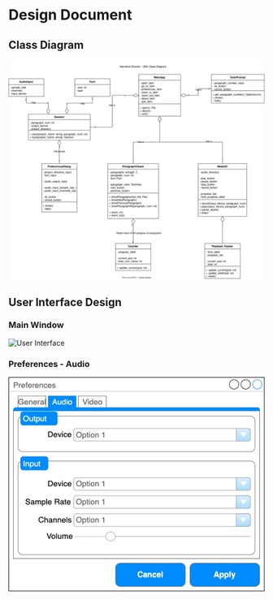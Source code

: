 # Design Document

## Class Diagram

![Class Diagram](img/classdiagram.svg)

## User Interface Design
### Main Window
![User Interface](img/ui.png)

### Preferences - Audio
![Audio Preferences](img/preferences_mock-Audio.jpg)